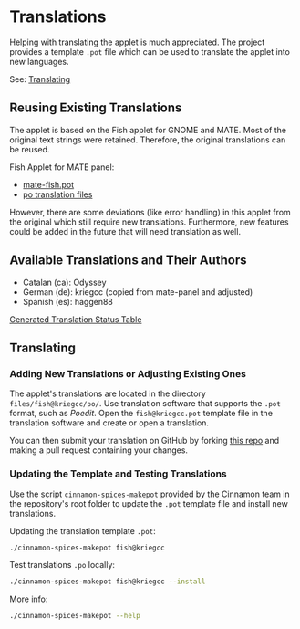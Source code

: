 # Translations

Helping with translating the applet is much appreciated. The project provides a template `.pot` file which can be used to translate the applet into new languages.

See: [Translating](#translating)

## Reusing Existing Translations

The applet is based on the Fish applet for GNOME and MATE. Most of the original text strings were retained. Therefore, the original translations can be reused.

Fish Applet for MATE panel:

- [mate-fish.pot](https://github.com/mate-desktop/mate-panel/blob/master/mate-fish.pot)
- [po translation files](https://github.com/mate-desktop/mate-panel/tree/master/po)

However, there are some deviations (like error handling) in this applet from the original which still require new translations. Furthermore, new features could be added in the future that will need translation as well.

## Available Translations and Their Authors

- Catalan (ca): Odyssey
- German (de): kriegcc (copied from mate-panel and adjusted)
- Spanish (es): haggen88

[Generated Translation Status Table](https://github.com/linuxmint/cinnamon-spices-applets/blob/translation-status-tables/.translation-tables/tables/fish%40kriegcc.md)

## Translating

### Adding New Translations or Adjusting Existing Ones

The applet's translations are located in the directory `files/fish@kriegcc/po/`.
Use translation software that supports the `.pot` format, such as _Poedit_.
Open the `fish@kriegcc.pot` template file in the translation software and create or open a translation.

You can then submit your translation on GitHub by forking [this repo](https://github.com/linuxmint/cinnamon-spices-applets) and making a pull request containing your changes.

### Updating the Template and Testing Translations

Use the script `cinnamon-spices-makepot` provided by the Cinnamon team in the repository's root folder to update the `.pot` template file and install new translations.

Updating the translation template `.pot`:

```sh
./cinnamon-spices-makepot fish@kriegcc
```

Test translations `.po` locally:

```sh
./cinnamon-spices-makepot fish@kriegcc --install
```

More info:

```sh
./cinnamon-spices-makepot --help
```
